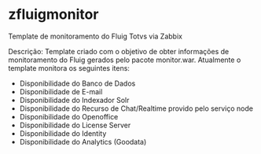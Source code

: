 # zfluigmonitor
Template de monitoramento do Fluig Totvs via Zabbix

Descrição: Template criado com o objetivo de obter informações de monitoramento do Fluig gerados pelo pacote monitor.war.
Atualmente o template monitora os seguintes itens:
- Disponibilidade do Banco de Dados
- Disponibilidade de E-mail
- Disponibilidade do Indexador Solr
- Disponibilidade do Recurso de Chat/Realtime provido pelo serviço node
- Disponibilidade do Openoffice
- Disponibilidade do License Server
- Disponibilidade do Identity
- Disponibilidade do Analytics (Goodata)
